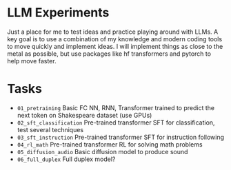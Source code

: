 # LLM Experiments

Just a place for me to test ideas and practice playing around with LLMs. A key goal is to use a combination of my knowledge and modern coding tools to move quickly and implement ideas. I will implement things as close to the metal as possible, but use packages like hf transformers and pytorch to help move faster.

# Tasks
- `01_pretraining` Basic FC NN, RNN, Transformer trained to predict the next token on Shakespeare dataset (use GPUs)
- `02_sft_classification` Pre-trained transformer SFT for classification, test several techniques
- `03_sft_instruction` Pre-trained transformer SFT for instruction following
- `04_rl_math` Pre-trained transformer RL for solving math problems
- `05_diffusion_audio` Basic diffusion model to produce sound
- `06_full_duplex` Full duplex model?
